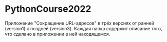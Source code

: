 # PythonCourse2022
Приложение "Сокращение URL-адресов" в трёх версиях от ранней (version1) к поздней (version3).
Каждая папка содержит описание того, что сделано в приложении в ней находящемся.
